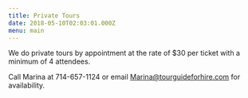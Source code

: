 ```yaml
---
title: Private Tours
date: 2018-05-10T02:03:01.000Z
menu: main
---
```

We do private tours by appointment at the rate of $30 per ticket with a minimum of 4 attendees. 

Call Marina at 714-657-1124 or email Marina@tourguideforhire.com for availability.
